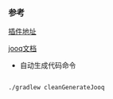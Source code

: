 
### 参考

[插件地址](https://github.com/etiennestuder/gradle-jooq-plugin)

[jooq文档](https://www.jooq.org/doc/latest/manual/code-generation/)

- 自动生成代码命令
```shell script

./gradlew cleanGenerateJooq

```
